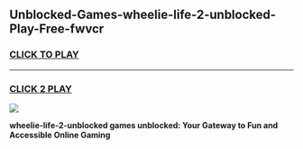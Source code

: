 
## Unblocked-Games-wheelie-life-2-unblocked-Play-Free-fwvcr
<h3>
<a href="https://premium76.site?title=wheelie-life-2-unblocked&ref=10A">CLICK TO PLAY</a></h3>
<hr>

<h3>
<a href="https://premium76.site?title=wheelie-life-2-unblocked&ref=10A">CLICK 2 PLAY</a>
  
</h3>

<a href="https://premium76.site?title=wheelie-life-2-unblocked&ref=10A"><img src="https://clearcache.store/games.png"></a>


**wheelie-life-2-unblocked games unblocked: Your Gateway to Fun and Accessible Online Gaming**
